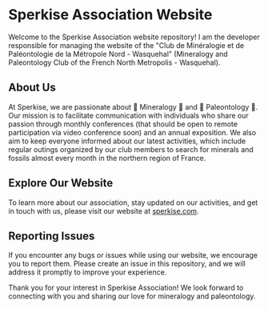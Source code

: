 # Sperkise Association Website

Welcome to the Sperkise Association website repository! I am the developer
responsible for managing the website of the "Club de Minéralogie et de
Paléontologie de la Métropole Nord - Wasquehal" (Mineralogy and Paleontology
Club of the French North Metropolis - Wasquehal).

## About Us

At Sperkise, we are passionate about 💎 Mineralogy 💎 and 🦖 Paleontology 🦕.
Our mission is to facilitate communication with individuals who share our
passion through monthly conferences (that should be open to remote participation
via video conference soon) and an annual exposition. We also aim to keep
everyone informed about our latest activities, which include regular outings
organized by our club members to search for minerals and fossils almost every
month in the northern region of France.

## Explore Our Website

To learn more about our association, stay updated on our activities, and get in
touch with us, please visit our website at [sperkise.com](https://sperkise.com).

## Reporting Issues

If you encounter any bugs or issues while using our website, we encourage you to
report them. Please create an issue in this repository, and we will address it
promptly to improve your experience.

Thank you for your interest in Sperkise Association! We look forward to
connecting with you and sharing our love for mineralogy and paleontology.